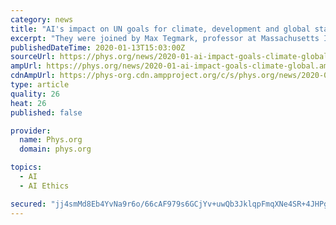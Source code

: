 ```yaml
---
category: news
title: "AI's impact on UN goals for climate, development and global stability is analyzed for first time"
excerpt: "They were joined by Max Tegmark, professor at Massachusetts Institute of Technology (MIT) and author of the bestselling book Life 3.0, as well as Virginia Dignum, professor of AI Ethics at Umeå University, among other authors. \"AI is already changing everyone's lives in different ways,\" says Fuso-Nerini. \"This analysis provides the basis for a ..."
publishedDateTime: 2020-01-13T15:03:00Z
sourceUrl: https://phys.org/news/2020-01-ai-impact-goals-climate-global.html
ampUrl: https://phys.org/news/2020-01-ai-impact-goals-climate-global.amp
cdnAmpUrl: https://phys-org.cdn.ampproject.org/c/s/phys.org/news/2020-01-ai-impact-goals-climate-global.amp
type: article
quality: 26
heat: 26
published: false

provider:
  name: Phys.org
  domain: phys.org

topics:
  - AI
  - AI Ethics

secured: "jj4smMd8Eb4YvNa9r6o/66cAF979s6GCjYv+uwQb3JklqpFmqXNe4SR+4JHPgz0uxKBARBWwfElgDIntFF2z6DsIysYA7+J9NyC7RoK9xHvgKJOXJfh0U6TJ5IOFCDcOvM0Q71D/XtSmDjnuHZtKpx4kjMSXJxC8IzqAhBeArKNJ/MQMuBPw6hOWNgrdOUerxgKS9tUc2PnladoHOt8lHPdlITCwMOr5BIqXxZSmc4MqwB83MHinsrwenp9c+mgqcPZHmF89KjAn8Mmz0ko0RueCEqbQL0klUFZ4LAU7lbOYPMwX2JQblCSuX7lMlm1ugEBk99830WtK55RCd2sS5AbH2Yt8YuIXzmCIo558RnCryIU5dWMKQvwoTVWzBCIjAvrvU1IPIi4J4CjtDcHtxaxaJ8VyOfCiJMoy2AxuwLIlkuYZ1BiVJjysePxkm7KwzkqXo5AX/gB0C8Q/dIgwGg==;QBgBvBfdvaJECrmL5ajhfA=="
---
```


